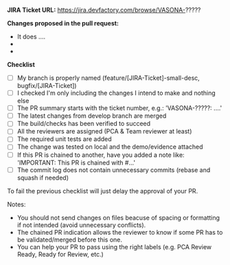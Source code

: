**JIRA Ticket URL:** 
https://jira.devfactory.com/browse/VASONA-?????

**Changes proposed in the pull request:**
- It does ....
-
-

**Checklist**
- [ ] My branch is properly named (feature/[JIRA-Ticket]-small-desc, bugfix/[JIRA-Ticket])
- [ ] I checked I'm only including the changes I intend to make and nothing else
- [ ] The PR summary starts with the ticket number, e.g.: 'VASONA-?????: ....'
- [ ] The latest changes from develop branch are merged
- [ ] The build/checks has been verified to succeed
- [ ] All the reviewers are assigned (PCA & Team reviewer at least)
- [ ] The required unit tests are added
- [ ] The change was tested on local and the demo/evidence attached
- [ ] If this PR is chained to another, have you added a note like: 'IMPORTANT: This PR is chained with #...'
- [ ] The commit log does not contain unnecessary commits (rebase and squash if needed)

To fail the previous checklist will just delay the approval of your PR.

Notes:
- You should not send changes on files beacuse of spacing or formatting if not intended (avoid unnecessary conflicts).
- The chained PR indication allows the reviewer to know if some PR has to be validated/merged before this one.
- You can help your PR to pass using the right labels (e.g. PCA Review Ready, Ready for Review, etc.)
